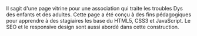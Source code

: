 Il sagit d'une page vitrine pour une association qui traite les troubles Dys des enfants et des adultes.
Cette page a été conçu à des fins pédagogiques pour apprendre à des stagiaires les base du HTML5, CSS3 et 
JavaScript.
Le SEO et le responsive design sont aussi abordé dans cette construction.
